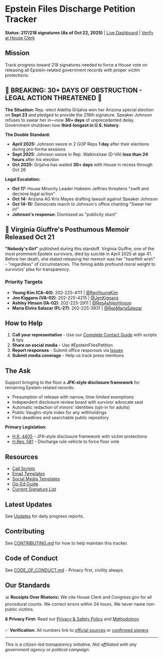 # Epstein Files Discharge Petition Tracker

**Status: 217/218 signatures (As of Oct 22, 2025)** | [Live Dashboard](https://markramm.github.io/Epstein-Transparency) | [Verify at House Clerk](https://clerk.house.gov/DischargePetition/2025090209)

## Mission
Track progress toward 218 signatures needed to force a House vote on releasing all Epstein-related government records with proper victim protections.

## 🚨 BREAKING: 30+ DAYS OF OBSTRUCTION - LEGAL ACTION THREATENED 🚨

**The Situation:** Rep.-elect Adelita Grijalva won her Arizona special election on **Sept 23** and pledged to provide the 218th signature. Speaker Johnson refuses to swear her in—now **30+ days** of unprecedented delay. Government shutdown now **third-longest in U.S. history**.

**The Double Standard:**
- **April 2025:** Johnson swore in 2 GOP Reps **1 day** after their elections during pro-forma sessions
- **Sept 2025:** Johnson swore in Rep. Walkinshaw (D-VA) **less than 24 hours** after his election
- **Oct 2025:** Grijalva has waited **30+ days** with House in recess through Oct 26

**Legal Escalation:**
- **Oct 17:** House Minority Leader Hakeem Jeffries threatens "swift and decisive legal action"
- **Oct 14:** Arizona AG Kris Mayes drafting lawsuit against Speaker Johnson
- **Oct 14-15:** Democrats march to Johnson's office chanting "Swear her in!"
- **Johnson's response:** Dismissed as "publicity stunt"

## 💜 Virginia Giuffre's Posthumous Memoir Released Oct 21

**"Nobody's Girl"** published during this standoff. Virginia Giuffre, one of the most prominent Epstein survivors, died by suicide in April 2025 at age 41. Before her death, she stated releasing her memoir was her "heartfelt wish" - "regardless" of circumstances. The timing adds profound moral weight to survivors' plea for transparency.

### Priority Targets
- **Young Kim (CA-40)**: 202-225-4111 | [@RepYoungKim](https://twitter.com/RepYoungKim)
- **Jen Kiggans (VA-02)**: 202-225-4215 | [@JenKiggans](https://twitter.com/JenKiggans)
- **Ashley Hinson (IA-02)**: 202-225-2911 | [@RepAshleyHinson](https://twitter.com/RepAshleyHinson)
- **Maria Elvira Salazar (FL-27)**: 202-225-3931 | [@RepMariaSalazar](https://twitter.com/RepMariaSalazar)

## How to Help

1. **Call your representative** - Use our [Complete Contact Guide](contact-your-rep.html) with scripts & tips
2. **Share on social media** - Use #EpsteinFilesPetition
3. **Report responses** - Submit office responses via [Issues](https://github.com/markramm/Epstein-Transparency/issues/new/choose)
4. **Submit media coverage** - Help us track press mentions

## The Ask

Support bringing to the floor a **JFK-style disclosure framework** for remaining Epstein-related records:
- Presumption of release with narrow, time-limited exemptions
- Independent disclosure review board with survivor advocate seat
- Automatic redaction of minors' identities (opt-in for adults)
- Public Vaughn-style index for any withholdings
- Firm deadlines and searchable public repository

**Primary Legislation:**
- [H.R. 4405](https://www.congress.gov/bill/119th-congress/house-bill/4405/text) - JFK-style disclosure framework with victim protections
- [H.Res. 581](https://www.congress.gov/bill/119th-congress/house-resolution/581) - Discharge rule vehicle to force floor vote

## Resources
- [Call Scripts](resources/call-scripts.md)
- [Email Templates](resources/email-templates.md)
- [Social Media Templates](resources/social-media.md)
- [Op-Ed Guide](resources/op-ed-guide.md)
- [Current Signature List](data/signatures.json)

## Latest Updates
See [Updates](updates/) for daily progress reports.

## Contributing
See [CONTRIBUTING.md](CONTRIBUTING.md) for how to help maintain this tracker.

## Code of Conduct
See [CODE_OF_CONDUCT.md](CODE_OF_CONDUCT.md) - Privacy first, civility always.

## Our Standards

📊 **Receipts Over Rhetoric:** We cite House Clerk and Congress.gov for all procedural counts. We correct errors within 24 hours. We never name non-public victims.

🔒 **Privacy First:** Read our [Privacy & Safety Policy](privacy.html) and [Methodology](methodology.html)

✅ **Verification:** All numbers link to [official sources](data/sources.json) or [confirmed signers](data/signers.json)

---
*This is a citizen-led transparency initiative. Not affiliated with any government agency or political campaign.*
